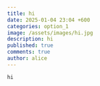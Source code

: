 ```yaml
---
title: hi
date: 2025-01-04 23:04 +600
categories: option_1
image: /assets/images/hi.jpg
description: hi
published: true
comments: true
author: alice
---
```

```
hi
```